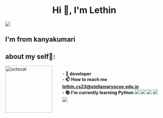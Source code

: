 
<h1 align="center">Hi 👋, I'm Lethin</h1>

[![](https://visitcount.itsvg.in/api?id=Lethinkj&label=Profile%20Views&color=12&icon=7&pretty=false)](https://visitcount.itsvg.in)

<h2 align="left">I'm from kanyakumari</h2>

## about my self🎈:

<!-- <img align="left" height="150" src="https://raw.githubusercontent.com/hicodersofficial/images/main/giphy%20(2).gif" style="margin-right: 2rem;"> -->
<img align="left" height="150" src="https://user-images.githubusercontent.com/69384657/179312151-fdabe3af-823f-41ab-a6d4-17a72af4e9e8.png" alt="octocat" style="margin-right: 2rem;" />


<br>- 🔭 <b>developer<b><br>  - 📫 How to reach me <b>lethin.cs23@stellamaryscoe.edu.in<b><br>- 📚 I'm currently learning <b>Python<b>
![](http://github-profile-summary-cards.vercel.app/api/cards/profile-details?username=lethinkj&theme=midnight_purple)
![](http://github-profile-summary-cards.vercel.app/api/cards/repos-per-language?username=lethinkj&theme=midnight_purple)
![](http://github-profile-summary-cards.vercel.app/api/cards/most-commit-language?username=lethinkj&theme=midnight_purple)
![](http://github-profile-summary-cards.vercel.app/api/cards/stats?username=lethinkj&theme=midnight_purple)
![](http://github-profile-summary-cards.vercel.app/api/cards/productive-time?username=lethinkj&theme=midnight_purple&utcOffset=8)

